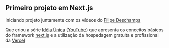 ## Primeiro projeto em Next.js

Iniciando projeto juntamente com os vídeos do [Filipe Deschamps](https://github.com/filipedeschamps)

Que criou a série [Idéia Única](https://github.com/filipedeschamps/ideia-unica) ([YouTube](https://www.youtube.com/watch?v=EW7m2WIvFgQ)) que apresenta os conceitos básicos do
framework [next.js](https://nextjs.org/) e a utilização da hospedagem gratuita e profissional da [Vercel](https://vercel.com/)